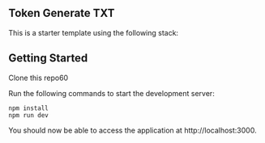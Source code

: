 ## Token Generate TXT

This is a starter template using the following stack:

                                                                              
## Getting Started

Clone this repo60

Run the following commands to start the development server:

```
npm install
npm run dev
```

You should now be able to access the application at http://localhost:3000.
